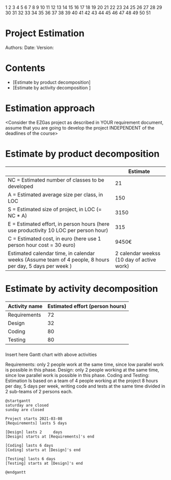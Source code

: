 1
2
3
4
5
6
7
8
9
10
11
12
13
14
15
16
17
18
19
20
21
22
23
24
25
26
27
28
29
30
31
32
33
34
35
36
37
38
39
40
41
42
43
44
45
46
47
48
49
50
51
# Project Estimation  
Authors:
Date:
Version:
# Contents
- [Estimate by product decomposition]
- [Estimate by activity decomposition ]
# Estimation approach
<Consider the EZGas  project as described in YOUR requirement document, assume that you are going to develop the project INDEPENDENT of the deadlines of the course>
# Estimate by product decomposition
### 
|             | Estimate                        |             
| ----------- | ------------------------------- |  
| NC =  Estimated number of classes to be developed   |   21   |             
|  A = Estimated average size per class, in LOC       |    150  | 
| S = Estimated size of project, in LOC (= NC * A) |  3150  |
| E = Estimated effort, in person hours (here use productivity 10 LOC per person hour)  |     315      |   
| C = Estimated cost, in euro (here use 1 person hour cost = 30 euro) | 9450€ | 
| Estimated calendar time, in calendar weeks (Assume team of 4 people, 8 hours per day, 5 days per week ) |    2 calendar weekss   (10 day of active work)        |               
# Estimate by activity decomposition
### 
|         Activity name    | Estimated effort (person hours)   |             
| ----------- | ------------------------------- | 
| Requirements | 72 |
| Design | 32 |
| Coding | 80 |
| Testing | 80 |
###
Insert here Gantt chart with above activities

Requirements: only 2 people work at the same time, since low parallel work is possible in this phase.
Design: only 2 people working at the same time,  since low parallel work is possible in this phase.
Coding and Testing: Estimation Is based on a team of 4 people working at the project 8 hours per day, 5 days per week, writing code and tests at the same time divided in 2 sub-teams of 2 persons each.

```
@startgantt
saturday are closed
sunday are closed

Project starts 2021-03-08
[Requirements] lasts 5 days

[Design] lasts 2     days
[Design] starts at [Requirements]'s end

[Coding] lasts 6 days
[Coding] starts at [Design]'s end

[Testing] lasts 6 days
[Testing] starts at [Design]'s end

@endgantt
```

